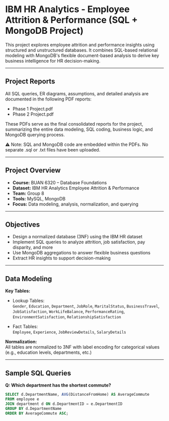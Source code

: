 # IBM HR Analytics - Employee Attrition & Performance (SQL + MongoDB Project)

This project explores employee attrition and performance insights using structured and unstructured databases. It combines SQL-based relational modeling with MongoDB's flexible document-based analysis to derive key business intelligence for HR decision-making.

---

## Project Reports
All SQL queries, ER diagrams, assumptions, and detailed analysis are documented in the following PDF reports:

- Phase 1 Project.pdf
- Phase 2 Project.pdf

These PDFs serve as the final consolidated reports for the project, summarizing the entire data modeling, SQL coding, business logic, and MongoDB querying process.

⚠️ Note: SQL and MongoDB code are embedded within the PDFs. No separate .sql or .txt files have been uploaded.

---


## Project Overview

- **Course:** BUAN 6320 – Database Foundations  
- **Dataset:** IBM HR Analytics Employee Attrition & Performance  
- **Team:** Group 8  
- **Tools:** MySQL, MongoDB  
- **Focus:** Data modeling, analysis, normalization, and querying  

---

## Objectives

- Design a normalized database (3NF) using the IBM HR dataset
- Implement SQL queries to analyze attrition, job satisfaction, pay disparity, and more
- Use MongoDB aggregations to answer flexible business questions
- Extract HR insights to support decision-making

---

## Data Modeling

**Key Tables:**

- Lookup Tables:  
  `Gender`, `Education`, `Department`, `JobRole`, `MaritalStatus`, `BusinessTravel`,  
  `JobSatisfaction`, `WorkLifeBalance`, `PerformanceRating`, `EnvironmentSatisfaction`, `RelationshipSatisfaction`

- Fact Tables:  
  `Employee`, `Experience`, `JobReviewDetails`, `SalaryDetails`

**Normalization:**  
All tables are normalized to 3NF with label encoding for categorical values (e.g., education levels, departments, etc.)

---

## Sample SQL Queries

**Q: Which department has the shortest commute?**
```sql
SELECT d.DepartmentName, AVG(DistanceFromHome) AS AverageCommute
FROM employee e
JOIN department d ON d.DepartmentID = e.DepartmentID
GROUP BY d.DepartmentName
ORDER BY AverageCommute ASC;

